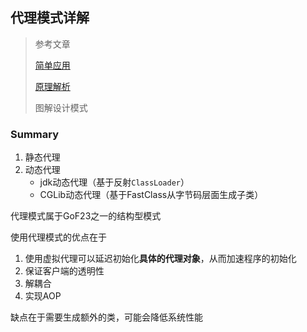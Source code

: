 ## 代理模式详解
> 参考文章
> 
> [简单应用](https://juejin.cn/post/7264920384888471610?searchId=20241025161809BA7E8E2BF88EAB790502)
> 
> [原理解析](https://juejin.cn/post/7264920384888471610?searchId=20241025161809BA7E8E2BF88EAB790502)
>
> 图解设计模式

### Summary

1. 静态代理
2. 动态代理
    * jdk动态代理（基于反射`ClassLoader`）
    * CGLib动态代理（基于FastClass从字节码层面生成子类）

代理模式属于GoF23之一的结构型模式

使用代理模式的优点在于
1. 使用虚拟代理可以延迟初始化**具体的代理对象**，从而加速程序的初始化
2. 保证客户端的透明性
3. 解耦合
4. 实现AOP

缺点在于需要生成额外的类，可能会降低系统性能

